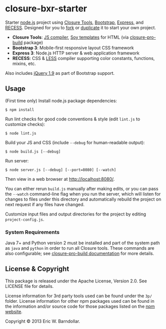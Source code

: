 closure-bxr-starter
===================

Starter [node.js](http://nodejs.org) project using [Closure Tools](http://developers.google.com/closure), [Bootstrap](http://getbootstrap.com), [Express](http://expressjs.com), and [RECESS](http://twitter.github.io/recess). Designed for you to [fork](http://help.github.com/articles/fork-a-repo) or [duplicate](http://help.github.com/articles/duplicating-a-repository) it to start your own project.

- **Closure Tools**: [JS compiler](https://developers.google.com/closure/compiler), [Soy templates](http://developers.google.com/closure/templates) for HTML (via [closure-pro-build](http://github.com/Lindurion/closure-pro-build) package)
- **Bootstrap 3**: Mobile-first responsive layout CSS framework
- **Express 3**: Node.js HTTP server & web application framework
- **RECESS**: CSS & [LESS](http://lesscss.org) compiler supporting color constants, functions, mixins, etc.

Also includes [jQuery 1.9](http://jquery.com) as part of Bootstrap support.


Usage
-----
(First time only) Install node.js package dependencies:

    $ npm install

Run lint checks for good code conventions & style (edit `lint.js` to customize checks):

    $ node lint.js

Build your JS and CSS (include `--debug` for human-readable output):

    $ node build.js [--debug]

Run server:

    $ node server.js [--debug] [--port=8080] [--watch]

Then view in a web browser at [http://localhost:8080/](http://localhost:8080/).

You can either rerun `build.js` manually after making edits, or you can pass the `--watch` command-line flag when you run the server, which will listen for changes to files under this directory and automatically rebuild the project on next request if any files have changed.

Customize input files and output directories for the project by editing `project-config.js`.


### System Requirements ###

Java 7+ and Python version 2 must be installed and part of the system path as `java` and `python` in order to run all Closure tools. These commands are also configurable; see [closure-pro-build documentation](http://github.com/Lindurion/closure-pro-build#system-requirements) for more details.


License & Copyright
-------------------
This package is released under the Apache License, Version 2.0. See LICENSE file for details.

License information for 3rd party tools used can be found under the `3p/` folder. License information for other npm packages used can be found in the information and/or source code for those packages listed on the [npm website](http://npmjs.org/).

Copyright &copy; 2013 Eric W. Barndollar.
